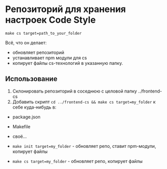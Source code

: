 # Репозиторий для хранения настроек Code Style

`make cs target=path_to_your_folder`


Всё, что он делает:
 - обновляет репозиторий
 - устанавливает npm модули для cs
 - копирует файлы cs-технологий в указанную папку.

## Использование

1. Склонировать репозиторий в соседнюю с целовой папку ../frontend-cs
2. Добавить скрипт `cd ../frontend-cs && make cs target=my_folder` к себе куда-нибудь в:
- package.json
- Makefile
- своё...

- `make init target=my_folder` - обновляет репо, ставит npm-модули, копирует файлы
- `make cs target=my_folder` - обновляет репо, копирует файлы





